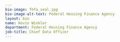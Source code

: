 ```yaml
---
bio-image: fhfa_seal.jpg
bio-image-alt-text: Federal Housing Finance Agency
layout: bio
name: Kevin Winkler
department: Federal Housing Finance Agency
job-title: Chief Data Officer
---
```

